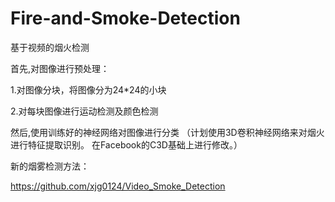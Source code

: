 # Fire-and-Smoke-Detection
基于视频的烟火检测

首先,对图像进行预处理：

1.对图像分块，将图像分为24*24的小块

2.对每块图像进行运动检测及颜色检测

然后,使用训练好的神经网络对图像进行分类
（计划使用3D卷积神经网络来对烟火进行特征提取识别。
  在Facebook的C3D基础上进行修改。）
  
 新的烟雾检测方法：
 
 https://github.com/xjg0124/Video_Smoke_Detection
